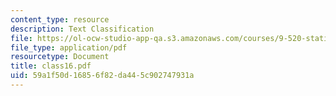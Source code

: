 ```yaml
---
content_type: resource
description: Text Classification
file: https://ol-ocw-studio-app-qa.s3.amazonaws.com/courses/9-520-statistical-learning-theory-and-applications-spring-2003/59a1f50d16856f82da445c902747931a_class16.pdf
file_type: application/pdf
resourcetype: Document
title: class16.pdf
uid: 59a1f50d-1685-6f82-da44-5c902747931a
---
```

